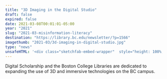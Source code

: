 ```yaml
---
title: "3D Imaging in the Digital Studio"
draft: false
expired: false
date: 2021-03-08T00:01:01-05:00
year: "2021"
slug: "2021-03-misinformation-literacy"
destination: "https://library.bc.edu/newsletter/?p=1566"
imagethumb: "2021-03/3d-imaging-in-digital-studio.jpg"
type: "news"
unsafeHTML: '<div class="sketchfab-embed-wrapper"  style="height: 100%; width: 100%"><iframe title="A 3D model" src="https://sketchfab.com/models/4127eb5bcea44daa81cc591a75cb6f49/embed?autostart=0&amp;ui_controls=1&amp;ui_infos=1&amp;ui_inspector=1&amp;ui_stop=1&amp;ui_watermark=1&amp;ui_watermark_link=1" allow="autoplay; fullscreen; vr" mozallowfullscreen="true" webkitallowfullscreen="true" frameborder="0" style="height: 100%; width: 100%"></iframe></div>'
---
```


Digital Scholarship and the Boston College Libraries are dedicated to expanding the use of 3D and immersive technologies on the BC campus.